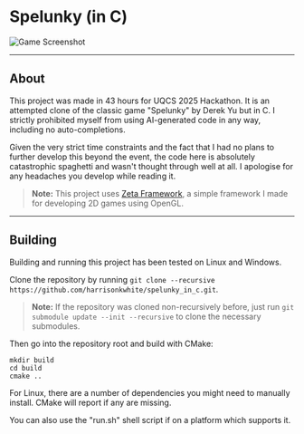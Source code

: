 # Spelunky (in C)

<img src="https://github.com/user-attachments/assets/83653198-c3ca-43d6-9806-126987b8319e" alt="Game Screenshot" style="max-width: 100%; height: auto;" />

---

## About

This project was made in 43 hours for UQCS 2025 Hackathon. It is an attempted clone of the classic game "Spelunky" by Derek Yu but in C. I strictly prohibited myself from using AI-generated code in any way, including no auto-completions.

Given the very strict time constraints and the fact that I had no plans to further develop this beyond the event, the code here is absolutely catastrophic spaghetti and wasn't thought through well at all. I apologise for any headaches you develop while reading it.

> **Note:** This project uses [Zeta Framework](https://github.com/harrisonkwhite/zeta_framework), a simple framework I made for developing 2D games using OpenGL.

---

## Building

Building and running this project has been tested on Linux and Windows.

Clone the repository by running `git clone --recursive https://github.com/harrisonkwhite/spelunky_in_c.git`.

> **Note:** If the repository was cloned non-recursively before, just run `git submodule update --init --recursive` to clone the necessary submodules.

Then go into the repository root and build with CMake:

```
mkdir build
cd build
cmake ..
```

For Linux, there are a number of dependencies you might need to manually install. CMake will report if any are missing.

You can also use the "run.sh" shell script if on a platform which supports it.
